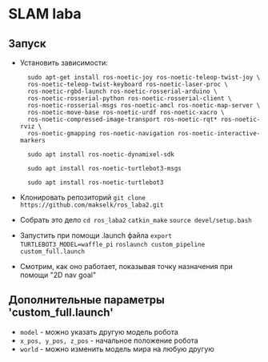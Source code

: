 # SLAM laba

## Запуск

- Установить зависимости:

        sudo apt-get install ros-noetic-joy ros-noetic-teleop-twist-joy \
        ros-noetic-teleop-twist-keyboard ros-noetic-laser-proc \
        ros-noetic-rgbd-launch ros-noetic-rosserial-arduino \
        ros-noetic-rosserial-python ros-noetic-rosserial-client \
        ros-noetic-rosserial-msgs ros-noetic-amcl ros-noetic-map-server \
        ros-noetic-move-base ros-noetic-urdf ros-noetic-xacro \
        ros-noetic-compressed-image-transport ros-noetic-rqt* ros-noetic-rviz \
        ros-noetic-gmapping ros-noetic-navigation ros-noetic-interactive-markers

        sudo apt install ros-noetic-dynamixel-sdk

        sudo apt install ros-noetic-turtlebot3-msgs

        sudo apt install ros-noetic-turtlebot3


- Клонировать репозиторий
``git clone https://github.com/makselk/ros_laba2.git ``

- Собрать это дело
``cd ros_laba2``
``catkin_make``
``source devel/setup.bash``

- Запустить при помощи .launch файла
``export TURTLEBOT3_MODEL=waffle_pi``
``roslaunch custom_pipeline custom_full.launch``

- Смотрим, как оно работает, показывая точку назначения при помощи "2D nav goal"

## Дополнительные параметры 'custom_full.launch'

- ``model`` - можно указать другую модель робота
- ``x_pos, y_pos, z_pos`` - начальное положение робота
- ``world`` - можно изменить модель мира на любую другую
